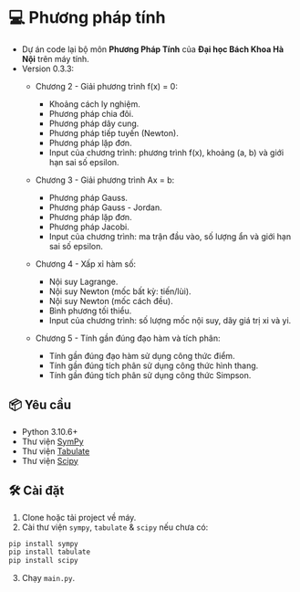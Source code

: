 # 💻 Phương pháp tính

 - Dự án code lại bộ môn **Phương Pháp Tính** của **Đại học Bách Khoa Hà Nội** trên máy tính.
 - Version 0.3.3:
    - Chương 2 - Giải phương trình f(x) = 0:
        - Khoảng cách ly nghiệm.
        - Phương pháp chia đôi.
        - Phương pháp dây cung.
        - Phương pháp tiếp tuyến (Newton).
        - Phương pháp lặp đơn.
        - Input của chương trình: phương trình f(x), khoảng (a, b) và giới hạn sai số epsilon.

    - Chương 3 - Giải phương trình Ax = b:
        - Phương pháp Gauss.
        - Phương pháp Gauss - Jordan.
        - Phương pháp lặp đơn.
        - Phương pháp Jacobi.
        - Input của chương trình: ma trận đầu vào, số lượng ẩn và giới hạn sai số epsilon.

    - Chương 4 - Xấp xỉ hàm số:
        - Nội suy Lagrange.
        - Nội suy Newton (mốc bất kỳ: tiến/lùi).
        - Nội suy Newton (mốc cách đều).
        - Bình phương tối thiểu.
        - Input của chương trình: số lượng mốc nội suy, dãy giá trị xi và yi.
        
    - Chương 5 - Tính gần đúng đạo hàm và tích phân:
        - Tính gần đúng đạo hàm sử dụng công thức điểm.
        - Tính gần đúng tích phân sử dụng công thức hình thang.
        - Tính gần đúng tích phân sử dụng công thức Simpson.

## 📦 Yêu cầu

- Python 3.10.6+
- Thư viện [SymPy](https://www.sympy.org/en/index.html)
- Thư viện [Tabulate](https://pypi.org/project/tabulate/)
- Thư viện [Scipy](https://scipy.org/)

## 🛠 Cài đặt

1. Clone hoặc tải project về máy.
2. Cài thư viện `sympy`, `tabulate` & `scipy` nếu chưa có:

```bash
pip install sympy
pip install tabulate
pip install scipy
```
3. Chạy `main.py`.
